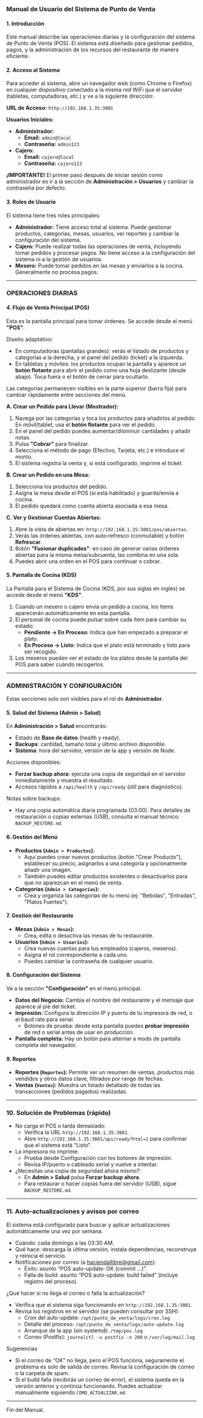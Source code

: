 ### **Manual de Usuario del Sistema de Punto de Venta**

#### **1. Introducción**
Este manual describe las operaciones diarias y la configuración del sistema de Punto de Venta (POS). El sistema está diseñado para gestionar pedidos, pagos, y la administración de los recursos del restaurante de manera eficiente.

#### **2. Acceso al Sistema**
Para acceder al sistema, abre un navegador web (como Chrome o Firefox) en cualquier dispositivo conectado a la misma red WiFi que el servidor (tabletas, computadoras, etc.) y ve a la siguiente dirección:

**URL de Acceso:** `http://192.168.1.35:3001`

**Usuarios Iniciales:**
*   **Administrador:**
    *   **Email:** `admin@local`
    *   **Contraseña:** `admin123`
*   **Cajero:**
    *   **Email:** `cajero@local`
    *   **Contraseña:** `cajero123`

**¡IMPORTANTE!** El primer paso después de iniciar sesión como administrador es ir a la sección de **Administración > Usuarios** y cambiar la contraseña por defecto.

#### **3. Roles de Usuario**
El sistema tiene tres roles principales:
*   **Administrador:** Tiene acceso total al sistema. Puede gestionar productos, categorías, mesas, usuarios, ver reportes y cambiar la configuración del sistema.
*   **Cajero:** Puede realizar todas las operaciones de venta, incluyendo tomar pedidos y procesar pagos. No tiene acceso a la configuración del sistema ni a la gestión de usuarios.
*   **Mesero:** Puede tomar pedidos en las mesas y enviarlos a la cocina. Generalmente no procesa pagos.

---

### **OPERACIONES DIARIAS**

#### **4. Flujo de Venta Principal (POS)**
Esta es la pantalla principal para tomar órdenes. Se accede desde el menú **"POS"**.

Diseño adaptativo:
- En computadoras (pantallas grandes): verás el listado de productos y categorías a la derecha, y el panel del pedido (ticket) a la izquierda.
- En tabletas y móviles: los productos ocupan la pantalla y aparece un **botón flotante** para abrir el pedido como una hoja deslizante (desde abajo). Toca fuera o el botón de cerrar para ocultarlo.

Las categorías permanecen visibles en la parte superior (barra fija) para cambiar rápidamente entre secciones del menú.

**A. Crear un Pedido para Llevar (Mostrador):**
1.  Navega por las categorías y toca los productos para añadirlos al pedido. En móvil/tablet, usa el **botón flotante** para ver el pedido.
2.  En el panel del pedido puedes aumentar/disminuir cantidades y añadir notas.
3.  Pulsa **"Cobrar"** para finalizar.
4.  Selecciona el método de pago (Efectivo, Tarjeta, etc.) e introduce el monto.
5.  El sistema registra la venta y, si está configurado, imprime el ticket.

**B. Crear un Pedido en una Mesa:**
1.  Selecciona los productos del pedido.
2.  Asigna la mesa desde el POS (si está habilitado) y guarda/envía a cocina.
3.  El pedido quedará como cuenta abierta asociada a esa mesa.

**C. Ver y Gestionar Cuentas Abiertas:**
1.  Abre la vista de abiertas en: `http://192.168.1.35:3001/pos/abiertas`.
2.  Verás las órdenes abiertas, con auto‑refresco (conmutable) y botón **Refrescar**.
3.  Botón **"Fusionar duplicados"**: en caso de generar varias órdenes abiertas para la misma mesa/subcuenta, las combina en una sola.
4.  Puedes abrir una orden en el POS para continuar o cobrar.

#### **5. Pantalla de Cocina (KDS)**
La Pantalla para el Sistema de Cocina (KDS, por sus siglas en inglés) se accede desde el menú **"KDS"**.

1.  Cuando un mesero o cajero envía un pedido a cocina, los ítems aparecerán automáticamente en esta pantalla.
2.  El personal de cocina puede pulsar sobre cada ítem para cambiar su estado:
    *   **Pendiente -> En Proceso:** Indica que han empezado a preparar el plato.
    *   **En Proceso -> Listo:** Indica que el plato está terminado y listo para ser recogido.
3.  Los meseros pueden ver el estado de los platos desde la pantalla del POS para saber cuándo recogerlos.

---

### **ADMINISTRACIÓN Y CONFIGURACIÓN**
Estas secciones solo son visibles para el rol de **Administrador**.

#### **5. Salud del Sistema (Admin > Salud)**
En **Administración > Salud** encontrarás:
- Estado de **Base de datos** (health y ready).
- **Backups**: cantidad, tamaño total y último archivo disponible.
- **Sistema**: hora del servidor, versión de la app y versión de Node.

Acciones disponibles:
- **Forzar backup ahora**: ejecuta una copia de seguridad en el servidor inmediatamente y muestra el resultado.
- Accesos rápidos a `/api/health` y `/api/ready` (útil para diagnóstico).

Notas sobre backups:
- Hay una copia automática diaria programada (03:00). Para detalles de restauración o copias externas (USB), consulta el manual técnico: `BACKUP_RESTORE.md`.

#### **6. Gestión del Menú**
*   **Productos (`Admin > Productos`):**
    *   Aquí puedes crear nuevos productos (botón "Crear Producto"), establecer su precio, asignarlos a una categoría y opcionalmente añadir una imagen.
    *   También puedes editar productos existentes o desactivarlos para que no aparezcan en el menú de venta.
*   **Categorías (`Admin > Categorías`):**
    *   Crea y organiza las categorías de tu menú (ej: "Bebidas", "Entradas", "Platos Fuertes").

#### **7. Gestión del Restaurante**
*   **Mesas (`Admin > Mesas`):**
    *   Crea, edita o desactiva las mesas de tu restaurante.
*   **Usuarios (`Admin > Usuarios`):**
    *   Crea nuevas cuentas para tus empleados (cajeros, meseros).
    *   Asigna el rol correspondiente a cada uno.
    *   Puedes cambiar la contraseña de cualquier usuario.

#### **8. Configuración del Sistema**
Ve a la sección **"Configuración"** en el menú principal.
*   **Datos del Negocio:** Cambia el nombre del restaurante y el mensaje que aparece al pie del ticket.
*   **Impresión:** Configura la dirección IP y puerto de tu impresora de red, o el baud rate para serial.
    * Botones de prueba: desde esta pantalla puedes **probar impresión** de red o serial antes de usar en producción.
*   **Pantalla completa:** Hay un botón para alternar a modo de pantalla completa del navegador.

#### **9. Reportes**
*   **Reportes (`Reportes`):** Permite ver un resumen de ventas, productos más vendidos y otros datos clave, filtrados por rango de fechas.
*   **Ventas (`Ventas`):** Muestra un listado detallado de todas las transacciones (pedidos pagados) realizadas.

---

### **10. Solución de Problemas (rápido)**
- No carga el POS o tarda demasiado:
    - Verifica la URL `http://192.168.1.35:3001`.
    - Abre `http://192.168.1.35:3001/api/ready?html=1` para confirmar que el sistema está “Listo”.
- La impresora no imprime:
    - Prueba desde Configuración con los botones de impresión.
    - Revisa IP/puerto o cableado serial y vuelve a intentar.
- ¿Necesitas una copia de seguridad ahora mismo?:
    - En **Admin > Salud** pulsa **Forzar backup ahora**.
    - Para restaurar o hacer copias fuera del servidor (USB), sigue `BACKUP_RESTORE.md`.

---

### **11. Auto‑actualizaciones y avisos por correo**

El sistema está configurado para buscar y aplicar actualizaciones automáticamente una vez por semana.

- Cuándo: cada domingo a las 03:30 AM.
- Qué hace: descarga la última versión, instala dependencias, reconstruye y reinicia el servicio.
- Notificaciones por correo (a haciendallibre@gmail.com):
    - Éxito: asunto “POS auto-update: OK (commit …)”.
    - Falla de build: asunto “POS auto-update: build failed” (incluye registro del proceso).

¿Qué hacer si no llega el correo o falla la actualización?
- Verifica que el sistema siga funcionando en `http://192.168.1.35:3001`.
- Revisa los registros en el servidor (se pueden consultar por SSH):
    - Cron del auto-update: `/opt/punto_de_venta/logs/cron.log`
    - Detalle del proceso: `/opt/punto_de_venta/logs/auto-update.log`
    - Arranque de la app (sin systemd): `/tmp/pos.log`
    - Correo (Postfix): `journalctl -u postfix -n 200` o `/var/log/mail.log`

Sugerencias
- Si el correo de “OK” no llega, pero el POS funciona, seguramente el problema es solo de salida de correo. Revisa la configuración de correo o la carpeta de spam.
- Si el build falla (recibirás un correo de error), el sistema queda en la versión anterior y continúa funcionando. Puedes actualizar manualmente siguiendo `COMO_ACTUALIZAR.md`.

---
Fin del Manual.
